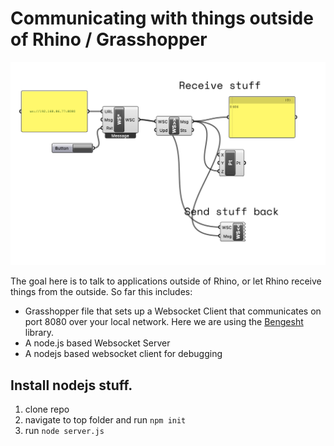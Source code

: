 # Communicating with things outside of Rhino / Grasshopper

![grasshopper sockets](program.png)

The goal here is to talk to applications outside of Rhino, or let Rhino receive things from the outside. So far this includes:

- Grasshopper file that sets up a Websocket Client that communicates on port 8080 over your local network. Here we are using the [Bengesht](https://github.com/behrooz-tahanzadeh/Bengesht) library.
- A node.js based Websocket Server
- A nodejs based websocket client for debugging

## Install nodejs stuff.

1. clone repo
2. navigate to top folder and run `npm init`
3. run `node server.js`